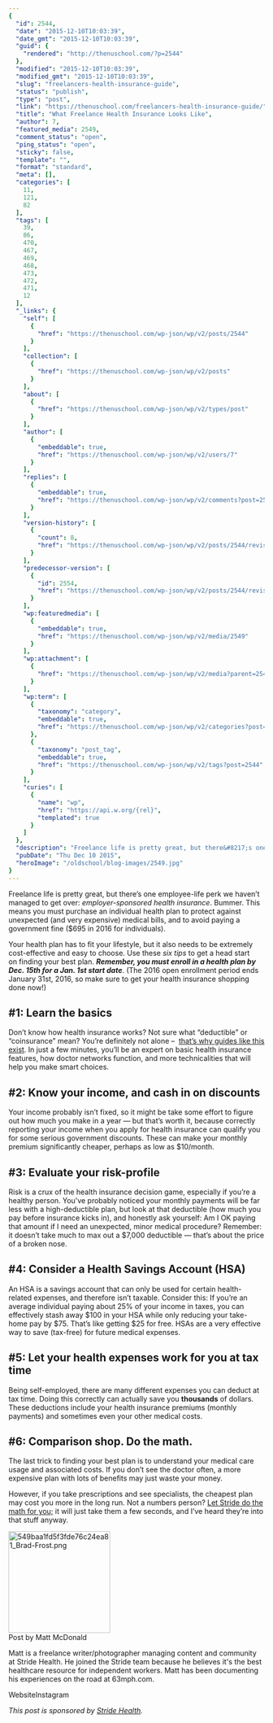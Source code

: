 ```yaml
---
{
  "id": 2544,
  "date": "2015-12-10T10:03:39",
  "date_gmt": "2015-12-10T10:03:39",
  "guid": {
    "rendered": "http://thenuschool.com/?p=2544"
  },
  "modified": "2015-12-10T10:03:39",
  "modified_gmt": "2015-12-10T10:03:39",
  "slug": "freelancers-health-insurance-guide",
  "status": "publish",
  "type": "post",
  "link": "https://thenuschool.com/freelancers-health-insurance-guide/",
  "title": "What Freelance Health Insurance Looks Like",
  "author": 7,
  "featured_media": 2549,
  "comment_status": "open",
  "ping_status": "open",
  "sticky": false,
  "template": "",
  "format": "standard",
  "meta": [],
  "categories": [
    11,
    121,
    82
  ],
  "tags": [
    39,
    86,
    470,
    467,
    469,
    468,
    473,
    472,
    471,
    12
  ],
  "_links": {
    "self": [
      {
        "href": "https://thenuschool.com/wp-json/wp/v2/posts/2544"
      }
    ],
    "collection": [
      {
        "href": "https://thenuschool.com/wp-json/wp/v2/posts"
      }
    ],
    "about": [
      {
        "href": "https://thenuschool.com/wp-json/wp/v2/types/post"
      }
    ],
    "author": [
      {
        "embeddable": true,
        "href": "https://thenuschool.com/wp-json/wp/v2/users/7"
      }
    ],
    "replies": [
      {
        "embeddable": true,
        "href": "https://thenuschool.com/wp-json/wp/v2/comments?post=2544"
      }
    ],
    "version-history": [
      {
        "count": 8,
        "href": "https://thenuschool.com/wp-json/wp/v2/posts/2544/revisions"
      }
    ],
    "predecessor-version": [
      {
        "id": 2554,
        "href": "https://thenuschool.com/wp-json/wp/v2/posts/2544/revisions/2554"
      }
    ],
    "wp:featuredmedia": [
      {
        "embeddable": true,
        "href": "https://thenuschool.com/wp-json/wp/v2/media/2549"
      }
    ],
    "wp:attachment": [
      {
        "href": "https://thenuschool.com/wp-json/wp/v2/media?parent=2544"
      }
    ],
    "wp:term": [
      {
        "taxonomy": "category",
        "embeddable": true,
        "href": "https://thenuschool.com/wp-json/wp/v2/categories?post=2544"
      },
      {
        "taxonomy": "post_tag",
        "embeddable": true,
        "href": "https://thenuschool.com/wp-json/wp/v2/tags?post=2544"
      }
    ],
    "curies": [
      {
        "name": "wp",
        "href": "https://api.w.org/{rel}",
        "templated": true
      }
    ]
  },
  "description": "Freelance life is pretty great, but there&#8217;s one employee-life perk we haven&#8217;t managed to get over: employer-sponsored health insurance. Bummer. This means you must purchase an individual health plan to protect against unexpected (and very expensive) medical bills, and to avoid paying a government fine ($695 in 2016 for individuals). Your health plan has to fit [&hellip;]",
  "pubDate": "Thu Dec 10 2015",
  "heroImage": "/oldschool/blog-images/2549.jpg"
}
---
```


<p>Freelance life is pretty great, but there&#8217;s one employee-life perk we haven&#8217;t managed to get over: <i>employer-sponsored health insurance</i>. Bummer. This means you must purchase an individual health plan to protect against unexpected (and very expensive) medical bills, and to avoid paying a government fine ($695 in 2016 for individuals).</p>
<p>Your health plan has to fit your lifestyle, but it also needs to be extremely cost-effective and easy to choose. Use these <i>six tips</i> to get a head start on finding your best plan. <strong><i>Remember, you must enroll in a health plan by <span class="aBn" tabindex="0" data-term="goog_310356287"><span class="aQJ">Dec. 15th</span></span> for a <span class="aBn" tabindex="0" data-term="goog_310356288"><span class="aQJ">Jan. 1st</span></span> start date</i></strong>. (The 2016 open enrollment period ends <span class="aBn" tabindex="0" data-term="goog_310356289"><span class="aQJ">January 31st, 2016</span></span>, so make sure to get your health insurance shopping done now!)</p>
<h2>#1: Learn the basics</h2>
<p>Don’t know how health insurance works? Not sure what “deductible” or “coinsurance” mean? You’re definitely not alone –  <a href="https://www.stridehealth.com/health-insurance/guide?utm_source=nuschool&amp;utm_medium=blog&amp;utm_campaign=guide" target="_blank">that&#8217;s why guides like this exist</a>. In just a few minutes, you’ll be an expert on basic health insurance features, how doctor networks function, and more technicalities that will help you make smart choices.</p>
<h2>#2: Know your income, and cash in on discounts</h2>
<p>Your income probably isn’t fixed, so it might be take some effort to figure out how much you make in a year &#8212; but that&#8217;s worth it, because correctly reporting your income when you apply for health insurance can qualify you for some serious government discounts. These can make your monthly premium significantly cheaper, perhaps as low as $10/month.</p>
<h2>#3: Evaluate your risk-profile</h2>
<p>Risk is a crux of the health insurance decision game, especially if you’re a healthy person. You’ve probably noticed your monthly payments will be far less with a high-deductible plan, but look at that deductible (how much you pay before insurance kicks in), and honestly ask yourself: Am I OK paying that amount if I need an unexpected, minor medical procedure? Remember: it doesn’t take much to max out a $7,000 deductible &#8212; that&#8217;s about the price of a broken nose.</p>
<h2>#4: Consider a Health Savings Account (HSA)</h2>
<p>An HSA is a savings account that can only be used for certain health-related expenses, and therefore isn&#8217;t taxable. Consider this: If you’re an average individual paying about 25% of your income in taxes, you can effectively stash away $100 in your HSA while only reducing your take-home pay by $75. That’s like getting $25 for free. HSAs are a very effective way to save (tax-free) for future medical expenses.</p>
<h2>#5: Let your health expenses work for you at tax time</h2>
<p>Being self-employed, there are many different expenses you can deduct at tax time. Doing this correctly can actually save you <b>thousands</b> of dollars. These deductions include your health insurance premiums (monthly payments) and sometimes even your other medical costs.</p>
<h2>#6: Comparison shop. Do the math.</h2>
<p>The last trick to finding your best plan is to understand your medical care usage and associated costs. If you don&#8217;t see the doctor often, a more expensive plan with lots of benefits may just waste your money.</p>
<p>However, if you take prescriptions and see specialists, the cheapest plan may cost you more in the long run. Not a numbers person? <a href="https://www.stridehealth.com/?utm_source=nuschool&amp;utm_medium=blog&amp;utm_campaign=recommendation" target="_blank">Let Stride do the math for you;</a> it will just take them a few seconds, and I&#8217;ve heard they&#8217;re into that stuff anyway.</p>
<div class="nuyearpost"><img class="nuyeardesigner" src="https://d1h06o8peg3yk5.cloudfront.net/wp-content/uploads/2015/12/Matt-McDonald.jpg" width="200" alt="549baa1fd5f3fde76c24ea81_Brad-Frost.png">
          <div class="nuyeardesignername">Post by Matt McDonald</div>
          <p class="postparagraphtext nuyeartext">Matt is a freelance writer/photographer managing content and community at Stride Health. He joined the Stride team because he believes it's the best healthcare resource for independent workers. Matt has been documenting his experiences on the road at 63mph.com.</p>
          <div class="nuyearlinkblock"><a target="_blank" style="text-decoration:none" class="nuyearlink" href="https://www.stridehealth.com/?utm_source=nuschool&amp;utm_medium=blog&amp;utm_campaign=guide">Website</a><a target="_blank" style="text-decoration:none" class="nuyearlink" href="https://www.instagram.com/63mph/">Instagram</a>
          </div>
        </div>
<p><i>This post is sponsored by <a href="https://www.stridehealth.com/?utm_source=nuschool&amp;utm_medium=blog&amp;utm_campaign=guide" target="_blank">Stride Health</a>. </i></p>